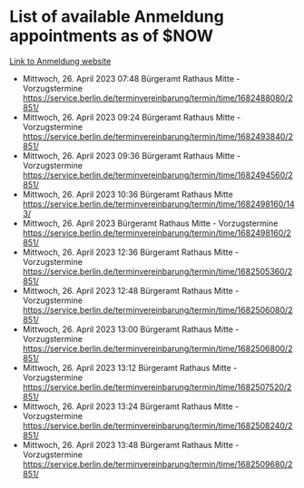 # List of available Anmeldung appointments as of $NOW
[Link to Anmeldung website](https://service.berlin.de/terminvereinbarung/termin/tag.php?termin=1&anliegen[]=120686&dienstleisterlist=122210,122217,327316,122219,327312,122227,327314,122231,327346,122243,327348,122254,122252,329742,122260,329745,122262,329748,122271,327278,122273,327274,122277,327276,330436,122280,327294,122282,327290,122284,327292,122291,327270,122285,327266,122286,327264,122296,327268,150230,329760,122297,327286,122294,327284,122312,329763,122314,329775,122304,327330,122311,327334,122309,327332,317869,122281,327352,122279,329772,122283,122276,327324,122274,327326,122267,329766,122246,327318,122251,327320,122257,327322,122208,327298,122226,327300&herkunft=http%3A%2F%2Fservice.berlin.de%2Fdienstleistung%2F120686%2F)
- Mittwoch, 26. April 2023 07:48 Bürgeramt Rathaus Mitte - Vorzugstermine https://service.berlin.de/terminvereinbarung/termin/time/1682488080/2851/
- Mittwoch, 26. April 2023 09:24 Bürgeramt Rathaus Mitte - Vorzugstermine https://service.berlin.de/terminvereinbarung/termin/time/1682493840/2851/
- Mittwoch, 26. April 2023 09:36 Bürgeramt Rathaus Mitte - Vorzugstermine https://service.berlin.de/terminvereinbarung/termin/time/1682494560/2851/
- Mittwoch, 26. April 2023 10:36 Bürgeramt Rathaus Mitte https://service.berlin.de/terminvereinbarung/termin/time/1682498160/143/
- Mittwoch, 26. April 2023  Bürgeramt Rathaus Mitte - Vorzugstermine https://service.berlin.de/terminvereinbarung/termin/time/1682498160/2851/
- Mittwoch, 26. April 2023 12:36 Bürgeramt Rathaus Mitte - Vorzugstermine https://service.berlin.de/terminvereinbarung/termin/time/1682505360/2851/
- Mittwoch, 26. April 2023 12:48 Bürgeramt Rathaus Mitte - Vorzugstermine https://service.berlin.de/terminvereinbarung/termin/time/1682506080/2851/
- Mittwoch, 26. April 2023 13:00 Bürgeramt Rathaus Mitte - Vorzugstermine https://service.berlin.de/terminvereinbarung/termin/time/1682506800/2851/
- Mittwoch, 26. April 2023 13:12 Bürgeramt Rathaus Mitte - Vorzugstermine https://service.berlin.de/terminvereinbarung/termin/time/1682507520/2851/
- Mittwoch, 26. April 2023 13:24 Bürgeramt Rathaus Mitte - Vorzugstermine https://service.berlin.de/terminvereinbarung/termin/time/1682508240/2851/
- Mittwoch, 26. April 2023 13:48 Bürgeramt Rathaus Mitte - Vorzugstermine https://service.berlin.de/terminvereinbarung/termin/time/1682509680/2851/
